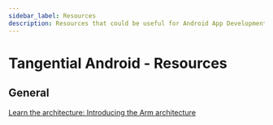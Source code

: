 ```yaml
---
sidebar_label: Resources
description: Resources that could be useful for Android App Development but are not strictly related or necessary for it.
---
```


# Tangential Android - Resources

## General

[Learn the architecture: Introducing the Arm architecture](https://developer.arm.com/documentation/102404/0200)